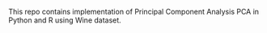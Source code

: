 This repo contains implementation of Principal Component Analysis PCA in Python and R using Wine dataset.
